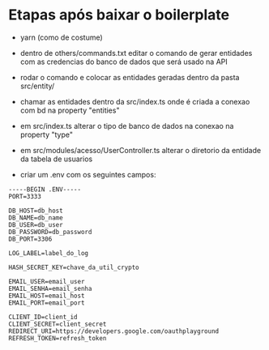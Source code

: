 # Etapas após baixar o boilerplate

- yarn (como de costume)

- dentro de others/commands.txt editar o comando de gerar entidades com as credencias do banco de dados que será usado na API

- rodar o comando e colocar as entidades geradas dentro da pasta src/entity/

- chamar as entidades dentro da src/index.ts onde é criada a conexao com bd na property "entities"

- em src/index.ts alterar o tipo de banco de dados na conexao na property "type"         

- em src/modules/acesso/UserController.ts alterar o diretorio da entidade da tabela de usuarios

- criar um .env com os seguintes campos: 

```
-----BEGIN .ENV-----
PORT=3333

DB_HOST=db_host
DB_NAME=db_name
DB_USER=db_user
DB_PASSWORD=db_password
DB_PORT=3306

LOG_LABEL=label_do_log

HASH_SECRET_KEY=chave_da_util_crypto

EMAIL_USER=email_user
EMAIL_SENHA=email_senha
EMAIL_HOST=email_host
EMAIL_PORT=email_port

CLIENT_ID=client_id
CLIENT_SECRET=client_secret
REDIRECT_URI=https://developers.google.com/oauthplayground
REFRESH_TOKEN=refresh_token
```

